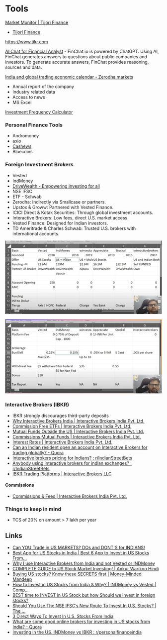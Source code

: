 # Tools

[Market Monitor \| Tijori Finance](https://www.tijorifinance.com/in/markets?sort_column=1D&sort_type=asc)

- [Tijori Finance](https://www.tijorifinance.com/?r=n)

https://www.tikr.com

[AI Chat for Financial Analyst](https://finchat.io/) - FinChat.io is powered by ChatGPT. Using AI, FinChat generates answers to questions about public companies and investors. To generate accurate answers, FinChat provides reasoning, sources and data.

[India and global trading economic calendar - Zerodha markets](https://zerodha.com/markets/calendar/)

- Annual report of the company
- Industry related data
- Access to news
- MS Excel

[Investment Frequency Calculator](https://investcalc.github.io/)

### Personal Finance Tools

- Andromoney
- axio
- [Cashews](https://cashews.finance/)
- Bluecoins

### Foreign Investment Brokers

- Vested
- IndMoney
- [DriveWealth - Empowering investing for all](https://www.drivewealth.com/)
- NSE IFSC
- ETF - Schwab
- Zerodha: Indirectly via Smallcase or partners.
- Upstox & Groww: Partnered with Vested Finance.
- ICICI Direct & Kotak Securities: Through global investment accounts.
- Interactive Brokers: Low fees, direct U.S. market access.
- Vested Finance: Designed for Indian investors.
- TD Ameritrade & Charles Schwab: Trusted U.S. brokers with international accounts.

![image](../../media/Screenshot%202025-01-28%20at%205.52.56%20PM.jpg)

![image](../../media/Screenshot%202025-01-28%20at%205.55.05%20PM.jpg)

### Interactive Brokers (IBKR)

- IBKR strongly discourages third-party deposits
- [Why Interactive Brokers India \| Interactive Brokers India Pvt. Ltd.](https://www.interactivebrokers.co.in/en/whyib/overview-why-ibkr-india.php)
- [Commission Free ETFs \| Interactive Brokers India Pvt. Ltd.](https://www.interactivebrokers.co.in/en/trading/commission-free-etfs-mkt.php)
- [Mutual Funds Outside the US \| Interactive Brokers India Pvt. Ltd.](https://www.interactivebrokers.co.in/en/pricing/commissions-mutual-funds-non-us.php?re=europe)
- [Commissions Mutual Funds \| Interactive Brokers India Pvt. Ltd.](https://www.interactivebrokers.co.in/en/pricing/commissions-mutual-funds.php)
- [Interest Rates \| Interactive Brokers India Pvt. Ltd.](https://www.interactivebrokers.co.in/en/accounts/fees/pricing-interest-rates.php?gclid=CjwKCAiAzPy8BhBoEiwAbnM9Ox8c9hBoKsjM1OcUHPlMxv8me31dVnUy73jfnS_kV7ZpssPb_9aBJxoC6_4QAvD_BwE)
- [Can an Indian resident open an account on Interactive Brokers for trading globally? - Quora](https://www.quora.com/Can-an-Indian-resident-open-an-account-on-Interactive-Brokers-for-trading-globally)
- [Interactive brokers pricing for Indians? : r/IndianStreetBets](https://www.reddit.com/r/IndianStreetBets/comments/1654qk2/interactive_brokers_pricing_for_indians/)
- [Anybody using interactive brokers for indian exchanges? : r/IndianStreetBets](https://www.reddit.com/r/IndianStreetBets/comments/1afn0a6/anybody_using_interactive_brokers_for_indian/)
- [IBKR Trading Platforms \| Interactive Brokers LLC](https://www.interactivebrokers.com/en/trading/trading-platforms.php)

#### Commissions

- [Commissions & Fees \| Interactive Brokers India Pvt. Ltd.](https://www.interactivebrokers.co.in/en/pricing/commissions-home.php?re=amer)

### Things to keep in mind

- TCS of 20% on amount > 7 lakh per year

## Links

- [Can YOU Trade in US MARKETS? DOs and DONT'S for INDIANS!](https://youtu.be/ENc-38mo2rM)
- [Best App for US Stocks in India | Best 6 App to Invest in US Stocks From...](https://youtu.be/sMH1W_rFbbQ)
- [Why I use Interactive Brokers from India and not Vested or INDMoney](https://youtu.be/AA-HvcZ5Qkg)
- [COMPLETE GUIDE to US Stock Market Investing! | Ankur Warikoo Hindi](https://youtu.be/01GRBpGBKCw)
- [Buying US stocks? Know these SECRETS first | Money-Minded Mandeep](https://youtu.be/u6QLYooiJFg)
- [How to Invest in US Stocks from India & Why? | INDMoney vs Vested | Comp...](https://youtu.be/Lwv7J34ol3o)
- [BEST time to INVEST in US Stock but how Should we invest in foreign stocks?](https://youtu.be/1ZXvF8eXkoc)
- [Should You Use The NSE IFSC’s New Route To Invest In U.S. Stocks? | The ...](https://youtu.be/6x2caB1gkAY)
- [3 Direct Ways To Invest In U.S. Stocks From India](https://youtu.be/5Dap5e1lXp4)
- [What are some good online brokers for investing in US stocks from India? - Quora](https://www.quora.com/What-are-some-good-online-brokers-for-investing-in-US-stocks-from-India)
- [Investing in the US, INDMoney vs IBKR : r/personalfinanceindia](https://www.reddit.com/r/personalfinanceindia/comments/1dsy2b4/investing_in_the_us_indmoney_vs_ibkr/)
